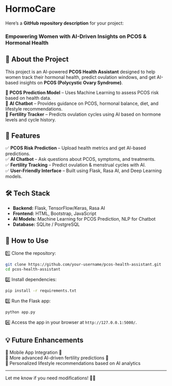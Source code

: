 # HormoCare
Here’s a **GitHub repository description** for your project:    
### Empowering Women with AI-Driven Insights on PCOS & Hormonal Health  

## 🌟 About the Project  
This project is an AI-powered **PCOS Health Assistant** designed to help women track their hormonal health, predict ovulation windows, and get AI-based insights on **PCOS (Polycystic Ovary Syndrome)**.  

🔹 **PCOS Prediction Model** – Uses Machine Learning to assess PCOS risk based on health data.  
🔹 **AI Chatbot** – Provides guidance on PCOS, hormonal balance, diet, and lifestyle recommendations.  
🔹 **Fertility Tracker** – Predicts ovulation cycles using AI based on hormone levels and cycle history.  

## 🚀 Features  
✅ **PCOS Risk Prediction** – Upload health metrics and get AI-based predictions.  
✅ **AI Chatbot** – Ask questions about PCOS, symptoms, and treatments.  
✅ **Fertility Tracking** – Predict ovulation & menstrual cycles with AI.  
✅ **User-Friendly Interface** – Built using Flask, Rasa AI, and Deep Learning models.  

## 🛠️ Tech Stack  
- **Backend:** Flask, TensorFlow/Keras, Rasa AI  
- **Frontend:** HTML, Bootstrap, JavaScript  
- **AI Models:** Machine Learning for PCOS Prediction, NLP for Chatbot  
- **Database:** SQLite / PostgreSQL  

## 🎯 How to Use  
1️⃣ Clone the repository:  
   ```sh
   git clone https://github.com/your-username/pcos-health-assistant.git  
   cd pcos-health-assistant
   ```  
2️⃣ Install dependencies:  
   ```sh
   pip install -r requirements.txt  
   ```  
3️⃣ Run the Flask app:  
   ```sh
   python app.py  
   ```  
4️⃣ Access the app in your browser at `http://127.0.0.1:5000/`.  

## 💡 Future Enhancements  
🔹 Mobile App Integration 📱  
🔹 More advanced AI-driven fertility predictions 🤖  
🔹 Personalized lifestyle recommendations based on AI analytics  

---

Let me know if you need modifications! 🚀🔥

